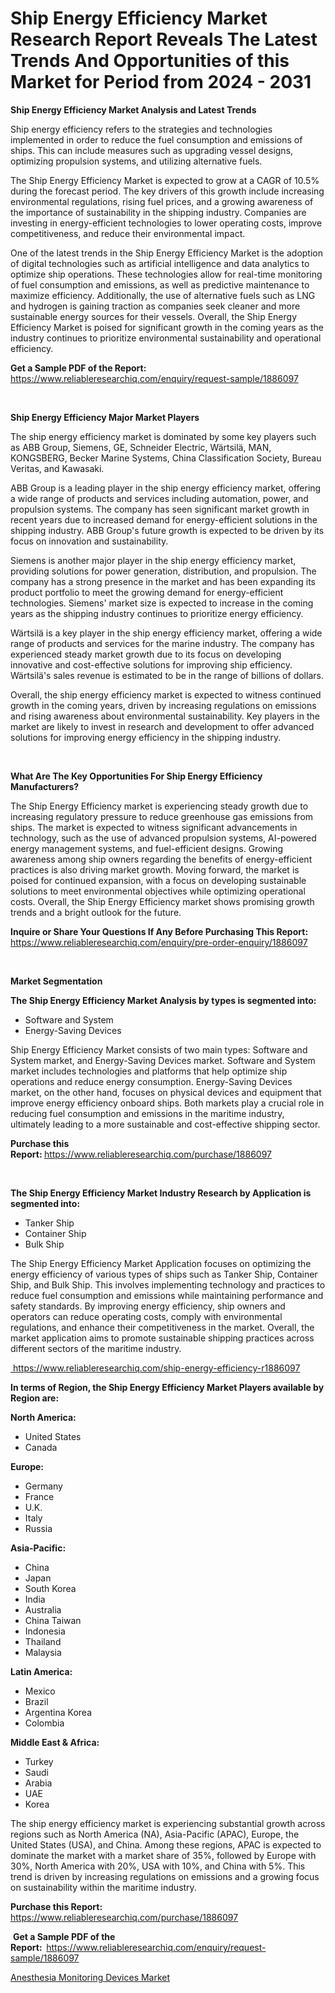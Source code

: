 <p><h1>Ship Energy Efficiency Market Research Report Reveals The Latest Trends And Opportunities of this Market for Period from 2024 - 2031</h1></p><p><strong>Ship Energy Efficiency Market Analysis and Latest Trends</strong></p>
<p><p>Ship energy efficiency refers to the strategies and technologies implemented in order to reduce the fuel consumption and emissions of ships. This can include measures such as upgrading vessel designs, optimizing propulsion systems, and utilizing alternative fuels.</p><p>The Ship Energy Efficiency Market is expected to grow at a CAGR of 10.5% during the forecast period. The key drivers of this growth include increasing environmental regulations, rising fuel prices, and a growing awareness of the importance of sustainability in the shipping industry. Companies are investing in energy-efficient technologies to lower operating costs, improve competitiveness, and reduce their environmental impact.</p><p>One of the latest trends in the Ship Energy Efficiency Market is the adoption of digital technologies such as artificial intelligence and data analytics to optimize ship operations. These technologies allow for real-time monitoring of fuel consumption and emissions, as well as predictive maintenance to maximize efficiency. Additionally, the use of alternative fuels such as LNG and hydrogen is gaining traction as companies seek cleaner and more sustainable energy sources for their vessels. Overall, the Ship Energy Efficiency Market is poised for significant growth in the coming years as the industry continues to prioritize environmental sustainability and operational efficiency.</p></p>
<p><strong>Get a Sample PDF of the Report:&nbsp;</strong> <a href="https://www.reliableresearchiq.com/enquiry/request-sample/1886097">https://www.reliableresearchiq.com/enquiry/request-sample/1886097</a></p>
<p>&nbsp;</p>
<p><strong>Ship Energy Efficiency Major Market Players</strong></p>
<p><p>The ship energy efficiency market is dominated by some key players such as ABB Group, Siemens, GE, Schneider Electric, Wärtsilä, MAN, KONGSBERG, Becker Marine Systems, China Classification Society, Bureau Veritas, and Kawasaki.</p><p>ABB Group is a leading player in the ship energy efficiency market, offering a wide range of products and services including automation, power, and propulsion systems. The company has seen significant market growth in recent years due to increased demand for energy-efficient solutions in the shipping industry. ABB Group's future growth is expected to be driven by its focus on innovation and sustainability.</p><p>Siemens is another major player in the ship energy efficiency market, providing solutions for power generation, distribution, and propulsion. The company has a strong presence in the market and has been expanding its product portfolio to meet the growing demand for energy-efficient technologies. Siemens' market size is expected to increase in the coming years as the shipping industry continues to prioritize energy efficiency.</p><p>Wärtsilä is a key player in the ship energy efficiency market, offering a wide range of products and services for the marine industry. The company has experienced steady market growth due to its focus on developing innovative and cost-effective solutions for improving ship efficiency. Wärtsilä's sales revenue is estimated to be in the range of billions of dollars.</p><p>Overall, the ship energy efficiency market is expected to witness continued growth in the coming years, driven by increasing regulations on emissions and rising awareness about environmental sustainability. Key players in the market are likely to invest in research and development to offer advanced solutions for improving energy efficiency in the shipping industry.</p></p>
<p>&nbsp;</p>
<p><strong>What Are The Key Opportunities For Ship Energy Efficiency Manufacturers?</strong></p>
<p><p>The Ship Energy Efficiency market is experiencing steady growth due to increasing regulatory pressure to reduce greenhouse gas emissions from ships. The market is expected to witness significant advancements in technology, such as the use of advanced propulsion systems, AI-powered energy management systems, and fuel-efficient designs. Growing awareness among ship owners regarding the benefits of energy-efficient practices is also driving market growth. Moving forward, the market is poised for continued expansion, with a focus on developing sustainable solutions to meet environmental objectives while optimizing operational costs. Overall, the Ship Energy Efficiency market shows promising growth trends and a bright outlook for the future.</p></p>
<p><strong>Inquire or Share Your Questions If Any Before Purchasing This Report:</strong> <a href="https://www.reliableresearchiq.com/enquiry/pre-order-enquiry/1886097">https://www.reliableresearchiq.com/enquiry/pre-order-enquiry/1886097</a></p>
<p>&nbsp;</p>
<p><strong>Market Segmentation</strong></p>
<p><strong>The Ship Energy Efficiency Market Analysis by types is segmented into:</strong></p>
<p><ul><li>Software and System</li><li>Energy-Saving Devices</li></ul></p>
<p><p>Ship Energy Efficiency Market consists of two main types: Software and System market, and Energy-Saving Devices market. Software and System market includes technologies and platforms that help optimize ship operations and reduce energy consumption. Energy-Saving Devices market, on the other hand, focuses on physical devices and equipment that improve energy efficiency onboard ships. Both markets play a crucial role in reducing fuel consumption and emissions in the maritime industry, ultimately leading to a more sustainable and cost-effective shipping sector.</p></p>
<p><strong>Purchase this Report:&nbsp;</strong><a href="https://www.reliableresearchiq.com/purchase/1886097">https://www.reliableresearchiq.com/purchase/1886097</a></p>
<p>&nbsp;</p>
<p><strong>The Ship Energy Efficiency Market Industry Research by Application is segmented into:</strong></p>
<p><ul><li>Tanker Ship</li><li>Container Ship</li><li>Bulk Ship</li></ul></p>
<p><p>The Ship Energy Efficiency Market Application focuses on optimizing the energy efficiency of various types of ships such as Tanker Ship, Container Ship, and Bulk Ship. This involves implementing technology and practices to reduce fuel consumption and emissions while maintaining performance and safety standards. By improving energy efficiency, ship owners and operators can reduce operating costs, comply with environmental regulations, and enhance their competitiveness in the market. Overall, the market application aims to promote sustainable shipping practices across different sectors of the maritime industry.</p></p>
<p><a href="https://www.reliableresearchiq.com/ship-energy-efficiency-r1886097">&nbsp;https://www.reliableresearchiq.com/ship-energy-efficiency-r1886097</a></p>
<p><strong>In terms of Region, the Ship Energy Efficiency Market Players available by Region are:</strong></p>
<p>
    <p> <strong> North America: </strong>
        <ul>
            <li>United States</li>
            <li>Canada</li>
        </ul>
        </p> 
    <p> <strong> Europe: </strong>
        <ul>
            <li>Germany</li>
            <li>France</li>
            <li>U.K.</li>
            <li>Italy</li>
            <li>Russia</li>
        </ul>
        </p> 
    <p> <strong> Asia-Pacific: </strong>
        <ul>
            <li>China</li>
            <li>Japan</li>
            <li>South Korea</li>
            <li>India</li>
            <li>Australia</li>
            <li>China Taiwan</li>
            <li>Indonesia</li>
            <li>Thailand</li>
            <li>Malaysia</li>
        </ul>
        </p> 
    <p> <strong> Latin America: </strong>
        <ul>
            <li>Mexico</li>
            <li>Brazil</li>
            <li>Argentina Korea</li>
            <li>Colombia</li>
        </ul>
        </p> 
    <p> <strong> Middle East & Africa: </strong>
        <ul>
            <li>Turkey</li>
            <li>Saudi</li>
            <li>Arabia</li>
            <li>UAE</li>
            <li>Korea</li>
        </ul>
    </p>
    </p>
<p><p>The ship energy efficiency market is experiencing substantial growth across regions such as North America (NA), Asia-Pacific (APAC), Europe, the United States (USA), and China. Among these regions, APAC is expected to dominate the market with a market share of 35%, followed by Europe with 30%, North America with 20%, USA with 10%, and China with 5%. This trend is driven by increasing regulations on emissions and a growing focus on sustainability within the maritime industry.</p></p>
<p><strong>Purchase this Report: </strong><a href="https://www.reliableresearchiq.com/purchase/1886097">https://www.reliableresearchiq.com/purchase/1886097</a></p>
<p>&nbsp;<strong>Get a Sample PDF of the Report:&nbsp;&nbsp;</strong><a href="https://www.reliableresearchiq.com/enquiry/request-sample/1886097">https://www.reliableresearchiq.com/enquiry/request-sample/1886097</a></p>
<p><strong></strong></p>
<p><p><a href="https://view.publitas.com/reportprime-1/global-anesthesia-monitoring-devices-market-share-and-growth-opportunities-and-market-size-growing-with-a-cagr-of-11-6-for-period-from-2024-2031/">Anesthesia Monitoring Devices Market</a></p></p>